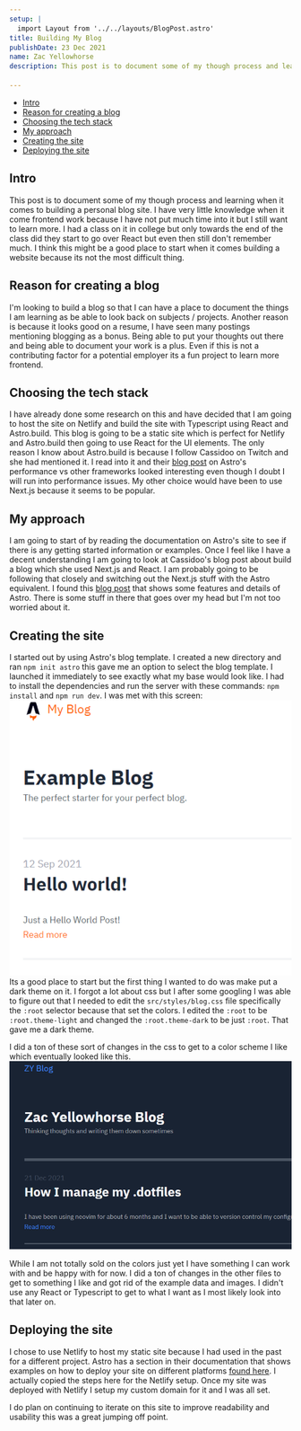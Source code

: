 ```yaml
---
setup: |
  import Layout from '../../layouts/BlogPost.astro'
title: Building My Blog
publishDate: 23 Dec 2021
name: Zac Yellowhorse
description: This post is to document some of my though process and learning when it comes to building a personal blog site...

---
```


- [Intro](#intro)
- [Reason for creating a blog](#reason-for-creating-a-blog)
- [Choosing the tech stack](#choosing-the-tech-stack)
- [My approach](#my-approach)
- [Creating the site](#creating-the-site)
- [Deploying the site](#deploying-the-site)

## Intro
This post is to document some of my though process and learning when it comes to building a personal blog site. I have very little knowledge when it come frontend work because I have not put much time into it but I still want to learn more. I had a class on it in college but only towards the end of the class did they start to go over React but even then still don't remember much. I think this might be a good place to start when it comes building a website because its not the most difficult thing.

## Reason for creating a blog
I'm looking to build a blog so that I can have a place to document the things I am learning as be able to look back on subjects / projects. Another reason is because it looks good on a resume, I have seen many postings mentioning blogging as a bonus. Being able to put your thoughts out there and being able to document your work is a plus. Even if this is not a contributing factor for a potential employer its a fun project to learn more frontend. 

## Choosing the tech stack 
I have already done some research on this and have decided that I am going to host the site on Netlify and build the site with Typescript using React and Astro.build. This blog is going to be a static site which is perfect for Netlify and Astro.build then going to use React for the UI elements. The only reason I know about Astro.build is because I follow Cassidoo on Twitch and she had mentioned it. I read into it and their [blog post](https://docs.astro.build/comparing-astro-vs-other-tools/) on Astro's performance vs other frameworks looked interesting even though I doubt I will run into performance issues. My other choice would have been to use Next.js because it seems to be popular. 

## My approach
I am going to start of by reading the documentation on Astro's site to see if there is any getting started information or examples. Once I feel like I have a decent understanding I am going to look at Cassidoo's blog post about build a blog which she used Next.js and React. I am probably going to be following that closely and switching out the Next.js stuff with the Astro equivalent. I found this [blog post](https://dev.to/cassidoo/build-wicked-fast-sites-with-astro-an-introduction-173j) that shows some features and details of Astro. There is some stuff in there that goes over my head but I'm not too worried about it. 

## Creating the site
I started out by using Astro's blog template. I created a new directory and ran `npm init astro` this gave me an option to select the blog template. I launched it immediately to see exactly what my base would look like. I had to install the dependencies and run the server with these commands: `npm install` and `npm run dev`. I was met with this screen: 
![Building_My_Blog_Image1](../../../public/posts_assets/Building_My_Blog_Image1.png)
Its a good place to start but the first thing I wanted to do was make put a dark theme on it. I forgot a lot about css but I after some googling I was able to figure out that I needed to edit the `src/styles/blog.css` file specifically the `:root` selector because that set the colors. I edited the `:root` to be `:root.theme-light` and changed the `:root.theme-dark` to be just `:root`. That gave me a dark theme.

I did a ton of these sort of changes in the css to get to a color scheme I like which eventually looked like this. 
![Building_My_Blog_Image2](../../../public/posts_assets/Building_My_Blog_Image2.png)

While I am not totally sold on the colors just yet I have something I can work with and be happy with for now. I did a ton of changes in the other files to get to something I like and got rid of the example data and images. I didn't use any React or Typescript to get to what I want as I most likely look into that later on. 

## Deploying the site
I chose to use Netlify to host my static site because I had used in the past for a different project. Astro has a section in their documentation that shows examples on how to deploy your site on different platforms [found here](https://docs.astro.build/guides/deploy/). I actually copied the steps here for the Netlify setup. Once my site was deployed with Netlify I setup my custom domain for it and I was all set.

I do plan on continuing to iterate on this site to improve readability and usability this was a great jumping off point. 
